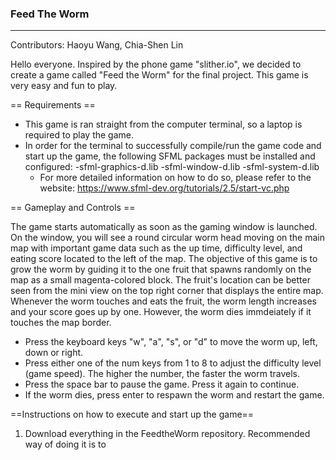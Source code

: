### Feed The Worm ###
-------------------
Contributors: Haoyu Wang, Chia-Shen Lin

Hello everyone. Inspired by the phone game "slither.io", we decided to create a game called "Feed the Worm" for the final project. This game is very easy and fun to play.

== Requirements ==

* This game is ran straight from the computer terminal, so a laptop is required to play the game.
* In order for the terminal to successfully compile/run the game code and start up the game, the following SFML packages must be installed and configured:
-sfml-graphics-d.lib
-sfml-window-d.lib
-sfml-system-d.lib
    * For more detailed information on how to do so, please refer to the website:
    https://www.sfml-dev.org/tutorials/2.5/start-vc.php

== Gameplay and Controls ==

The game starts automatically as soon as the gaming window is launched. On the window, you will see a round circular worm head moving on the main map with important game data such as the up time, difficulty level, and eating score located to the left of the map. The objective of this game is to grow the worm by guiding it to the one fruit that spawns randomly on the map as a small magenta-colored block. The fruit's location can be better seen from the mini view on the top right corner that displays the entire map. Whenever the worm touches and eats the fruit, the worm length increases and your score goes up by one. However, the worm dies immdeiately if it touches the map border.
  
  * Press the keyboard keys "w", "a", "s", or "d" to move the worm up, left, down or right.
  * Press either one of the num keys from 1 to 8 to adjust the difficulty level (game speed). The higher the number, the faster the worm travels.
  * Press the space bar to pause the game. Press it again to continue.
  * If the worm dies, press enter to respawn the worm and restart the game.

==Instructions on how to execute and start up the game==

1. Download everything in the FeedtheWorm repository. Recommended way of doing it is to 

